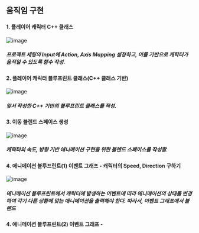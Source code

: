 ## 움직임 구현

#### 1. 플레이어 캐릭터 C++ 클래스
![image](https://user-images.githubusercontent.com/52204522/111026422-7f5b0b80-842d-11eb-93b4-9f86eba4498b.png)

##### 프로젝트 세팅의 Input에 Action, Axis Mapping 설정하고, 이를 기반으로 캐릭터가 움직일 수 있도록 함수 작성.

#### 2. 플레이어 캐릭터 블루프린트 클래스(C++ 클래스 기반)
![image](https://user-images.githubusercontent.com/52204522/111026679-dca38c80-842e-11eb-8992-6c1cd59fbd59.png)

##### 앞서 작성한 C++ 기반의 블루프린트 클래스를 작성.

#### 3. 이동 블렌드 스페이스 생성
![image](https://user-images.githubusercontent.com/52204522/111026771-8d119080-842f-11eb-8c4f-8ab3955401c8.png)

##### 캐릭터의 속도, 방향 기반 애니메이션 구현을 위한 블렌드 스페이스를 작성함.

#### 4. 애니메이션 블루프린트(1) 이벤트 그래프 - 캐릭터의 Speed, Direction 구하기

![image](https://user-images.githubusercontent.com/52204522/111027291-ba137280-8432-11eb-967d-74bca4f964ba.png)

##### 애니메이션 블루프린트에서 캐릭터에 발생하는 이벤트에 따라 애니메이션의 상태를 변경하여 각기 다른 상황에 맞는 애니메이션을 출력해야 한다. 따라서, 이벤트 그래프에서 블렌드 

#### 4. 애니메이션 블루프린트(2) 이벤트 그래프 - 

